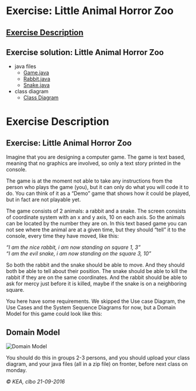 # Exercise: Little Animal Horror Zoo

## [Exercise Description](https://docs.google.com/document/d/1ZuA2t-9-32VL4ALXnO9hL72RCBUeifYyp80CwB4pn_k/pub)

## Exercise solution: Little Animal Horror Zoo 
* java files
  * [Game.java](https://github.com/dat16j/little_animal_horror_zoo/blob/master/Game.java)
  * [Rabbit.java](https://github.com/dat16j/little_animal_horror_zoo/blob/master/Rabbit.java) 
  * [Snake.java](https://github.com/dat16j/little_animal_horror_zoo/blob/master/Snake.java)
* class diagram
  * [Class Diagram](https://github.com/dat16j/little_animal_horror_zoo/blob/master/class_diagram_horror_zoo_game.png)


# Exercise Description
## Exercise: Little Animal Horror Zoo

Imagine that you are designing a computer game. The game is text based, meaning that no graphics are involved, so only a text story printed in the console.

The game is at the moment not able to take any instructions from the person who plays the game (you), but it can only do what you will code it to do. You can think of it as a “Demo” game that shows how it could be played, but in fact are not playable yet.

The game consists of 2 animals: a rabbit and a snake.
The screen consists of coordinate system with an x and y axis, 10 on each axis. So the animals can be located by the number they are on. In this text based game you can not see where the animal are at a given time, but they should “tell” it to the console, every time they have moved, like this: 

_“I am the nice rabbit, i am now standing on square 1, 3”_   
_“I am the evil snake, i am now standing on the square 3, 10”_

So both the rabbit and the snake should be able to move.
And they should both be able to tell about their position. 
The snake should be able to kill the rabbit if they are on the same coordinates. 
And the rabbit should be able to ask for mercy just before it is killed, maybe if the snake is on a neighboring square.

You here have some requirements.
We skipped the Use case Diagram, the Use Cases and the System Sequence Diagrams for now, but a Domain Model for this game could look like this:

## Domain Model

![Domain Model](https://github.com/dat16j/little_animal_horror_zoo/raw/master/DomainModel.png)


You should do this in groups 2-3 persons, and you should upload your class diagram, and your java files (all in a zip file) on fronter, before next class on monday.




<address style:"text-align: right">© KEA, clbo 21-09-2016</address>